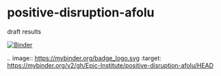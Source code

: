 # positive-disruption-afolu
draft results

[![Binder](https://mybinder.org/badge_logo.svg)](https://mybinder.org/v2/gh/Epic-Institute/positive-disruption-afolu/HEAD)

.. image:: https://mybinder.org/badge_logo.svg
 :target: https://mybinder.org/v2/gh/Epic-Institute/positive-disruption-afolu/HEAD

